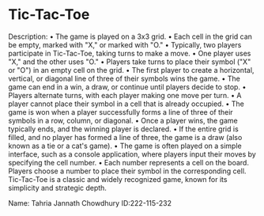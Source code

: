 # Tic-Tac-Toe
Description:
•	The game is played on a 3x3 grid.
•	Each cell in the grid can be empty, marked with "X," or marked with "O."
•	Typically, two players participate in Tic-Tac-Toe, taking turns to make a move.
•	One player uses "X," and the other uses "O."
•	Players take turns to place their symbol ("X" or "O") in an empty cell on the grid.
•	The first player to create a horizontal, vertical, or diagonal line of three of their symbols wins the game.
•	The game can end in a win, a draw, or continue until players decide to stop.
•	Players alternate turns, with each player making one move per turn.
•	A player cannot place their symbol in a cell that is already occupied.
•	The game is won when a player successfully forms a line of three of their symbols in a row, column, or diagonal.
•	Once a player wins, the game typically ends, and the winning player is declared.
•	If the entire grid is filled, and no player has formed a line of three, the game is a draw (also known as a tie or a cat's game).
•	The game is often played on a simple interface, such as a console application, where players input their moves by specifying the cell number.
•	Each number represents a cell on the board. Players choose a number to place their symbol in the corresponding cell.
Tic-Tac-Toe is a classic and widely recognized game, known for its simplicity and strategic depth. 



Name: Tahria Jannath Chowdhury
ID:222-115-232
